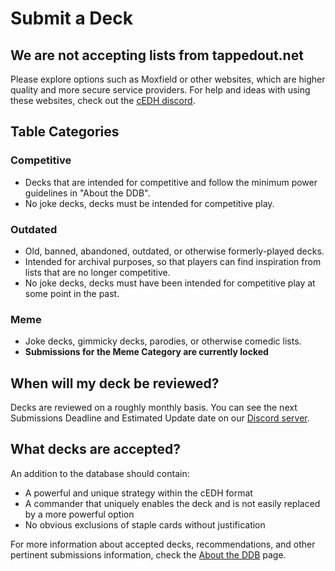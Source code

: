 # Submit a Deck 
## We are not accepting lists from tappedout.net
Please explore options such as Moxfield or other websites, which are higher quality and more secure service providers. For help and ideas with using these websites, check out the [cEDH discord](https://discord.gg/cedh).  
   

## Table Categories
### Competitive  
- Decks that are intended for competitive and follow the minimum power guidelines in "About the DDB".
- No joke decks, decks must be intended for competitive play.

### Outdated
- Old, banned, abandoned, outdated, or otherwise formerly-played decks.
- Intended for archival purposes, so that players can find inspiration from lists that are no longer competitive.
- No joke decks, decks must have been intended for competitive play at some point in the past.

### Meme  
- Joke decks, gimmicky decks, parodies, or otherwise comedic lists.
- **Submissions for the Meme Category are currently locked**

## When will my deck be reviewed?
Decks are reviewed on a roughly monthly basis. You can see the next Submissions Deadline and Estimated Update date on our [Discord server](https://discord.gg/BXPyu2P). 
  
## What decks are accepted?
An addition to the database should contain:
- A powerful and unique strategy within the cEDH format
- A commander that uniquely enables the deck and is not easily replaced by a more powerful option
- No obvious exclusions of staple cards without justification
  
For more information about accepted decks, recommendations, and other pertinent submissions information, check the [About the DDB](/about) page.